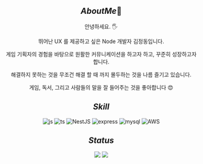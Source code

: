 <div align="center">
  
## ${About Me 🌈}$
안녕하세요. 🖐️

뛰어난 UX 를 제공하고 싶은 Node 개발자 김정동입니다.

게임 기획자의 경험을 바탕으로 원활한 커뮤니케이션을 하고자 하고, 꾸준히 성장하고자 합니다.

해결하지 못하는 것을 무조건 해결 할 때 까지 몰두하는 것을 나름 즐기고 있습니다.

게임, 독서, 그리고 사람들의 말을 잘 들어주는 것을 좋아합니다 😍

## ${Skill}$
![js](https://img.shields.io/badge/JavaScript-F7DF1E?style=for-the-badge&logo=JavaScript&logoColor=white)
![ts](https://img.shields.io/badge/TypeScript-007ACC?style=for-the-badge&logo=typescript&logoColor=white)
![NestJS](https://img.shields.io/badge/nestjs-%23E0234E.svg?style=for-the-badge&logo=nestjs&logoColor=white)
![express](https://img.shields.io/badge/Express.js-404D59?style=for-the-badge)
![mysql](https://img.shields.io/badge/MySQL-4479A1?style=for-the-badge&logo=mysql&logoColor=white)
![AWS](https://img.shields.io/badge/AWS-%23FF9900.svg?style=for-the-badge&logo=amazon-aws&logoColor=white)

## ${Status}$
  <img src="https://github-readme-stats.vercel.app/api?username=hellokorea&show_icons=true&theme=default" />
  <img src="https://github-readme-stats.vercel.app/api/top-langs/?username=hellokorea&layout=compact" />
</p>
